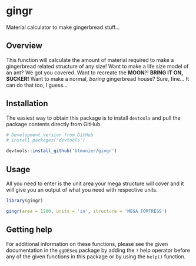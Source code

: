 # gingr
Material calculator to make gingerbread stuff...

Overview
--------
This function will calculate the amount of material required to make a gingerbread related structure of any size! Want to make a life size model of an ant? We got you covered. Want to recreate the **MOON**?! **BRING IT ON, SUCKER!** Want to make a normal, *boring* gingerbread house? Sure, fine... It can do that too, I guess... 

Installation
------------
The easiest way to obtain this package is to install `devtools` and pull the package contents directly from GitHub.

``` r
# Development version from GitHub
# install.packages('devtools')

devtools::install_github('btmonier/gingr')
```

Usage
-----
 All you need to enter is the unit area your mega structure will cover and it will give you an output of what you need with respective units.
 
 ```r
 library(gingr)
 
 gingr(area = 1200, units = 'in', structure = 'MEGA FORTRESS')
 ```
 
Getting help
------------

For additional information on these functions, please see the given documentation in the `ggDESeq` package by adding the `?` help operator before any of the given functions in this package or by using the `help()` function. 
